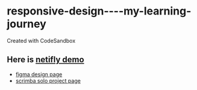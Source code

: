 # responsive-design----my-learning-journey
Created with CodeSandbox

## Here is [netifly demo](https://csb-xcipfl.netlify.app/)

- [figma design page](https://www.figma.com/file/hE5klIn1AEQ9XWZWmurs7y/Learning-Journal%2FBlog?node-id=1-433&t=Cz29zxBKj7G4KEd6-0)
- [scrimba solo project page](https://scrimba.com/scrim/co8fc44c9abe0789c2df21bca)
